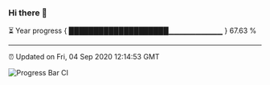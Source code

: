 ### Hi there 👋

⏳ Year progress { ████████████████████▁▁▁▁▁▁▁▁▁▁ } 67.63 %

---

⏰ Updated on Fri, 04 Sep 2020 12:14:53 GMT

![Progress Bar CI](https://github.com/liununu/liununu/workflows/Progress%20Bar%20CI/badge.svg)
